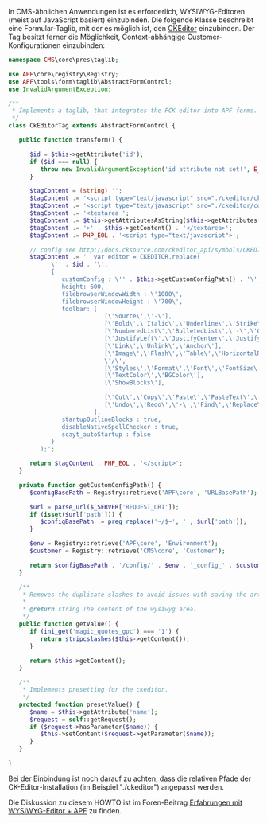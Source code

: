 In CMS-ähnlichen Anwendungen ist es erforderlich, WYSIWYG-Editoren
(meist auf JavaScript basiert) einzubinden. Die folgende Klasse
beschreibt eine Formular-Taglib, mit der es möglich ist, den
[CKEditor](http://ckeditor.com) einzubinden. Der Tag besitzt ferner die
Möglichkeit, Context-abhängige Customer-Konfigurationen einzubinden:

``` php
namespace CMS\core\pres\taglib;

use APF\core\registry\Registry;
use APF\tools\form\taglib\AbstractFormControl;
use InvalidArgumentException;

/**
 * Implements a taglib, that integrates the FCK editor into APF forms.
 */
class CkEditorTag extends AbstractFormControl {

   public function transform() {

      $id = $this->getAttribute('id');
      if ($id === null) {
         throw new InvalidArgumentException('id attribute not set!', E_USER_ERROR);
      }

      $tagContent = (string) '';
      $tagContent .= '<script type="text/javascript" src="./ckeditor/ckeditor.js"></script>';
      $tagContent .= '<script type="text/javascript" src="./ckeditor/config.js"></script>';
      $tagContent .= '<textarea ';
      $tagContent .= $this->getAttributesAsString($this->getAttributes());
      $tagContent .= '>' . $this->getContent() . '</textarea>';
      $tagContent .= PHP_EOL . '<script type="text/javascript">';

      // config see http://docs.cksource.com/ckeditor_api/symbols/CKEDITOR.config.html
      $tagContent .= '  var editor = CKEDITOR.replace(
            \'' . $id . '\',
            {
               customConfig : \'' . $this->getCustomConfigPath() . '\',
               height: 600,
               filebrowserWindowWidth : \'1000\',
               filebrowserWindowHeight : \'700\',
               toolbar: [
                           [\'Source\',\'-\'],
                           [\'Bold\',\'Italic\',\'Underline\',\'Strike\',\'-\',\'Subscript\',\'Superscript\'],
                           [\'NumberedList\',\'BulletedList\',\'-\',\'Outdent\',\'Indent\',\'Blockquote\',\'CreateDiv\'],
                           [\'JustifyLeft\',\'JustifyCenter\',\'JustifyRight\',\'JustifyBlock\'],
                           [\'Link\',\'Unlink\',\'Anchor\'],
                           [\'Image\',\'Flash\',\'Table\',\'HorizontalRule\',\'SpecialChar\'],
                           \'/\',
                           [\'Styles\',\'Format\',\'Font\',\'FontSize\'],
                           [\'TextColor\',\'BGColor\'],
                           [\'ShowBlocks\'],

                           [\'Cut\',\'Copy\',\'Paste\',\'PasteText\',\'PasteFromWord\'],
                           [\'Undo\',\'Redo\',\'-\',\'Find\',\'Replace\',\'-\',\'SelectAll\',\'RemoveFormat\'],
                        ],
               startupOutlineBlocks : true,
               disableNativeSpellChecker : true,
               scayt_autoStartup : false
            }
         );';

      return $tagContent . PHP_EOL . '</script>';
   }

   private function getCustomConfigPath() {
      $configBasePath = Registry::retrieve('APF\core', 'URLBasePath');

      $url = parse_url($_SERVER['REQUEST_URI']);
      if (isset($url['path'])) {
         $configBasePath .= preg_replace('~/$~', '', $url['path']);
      }

      $env = Registry::retrieve('APF\core', 'Environment');
      $customer = Registry::retrieve('CMS\core', 'Customer');

      return $configBasePath . '/config/' . $env . '_config_' . $customer . '.js';
   }

   /**
    * Removes the duplicate slashes to avoid issues with saving the article.
    *
    * @return string The content of the wysiwyg area.
    */
   public function getValue() {
      if (ini_get('magic_quotes_gpc') === '1') {
         return stripcslashes($this->getContent());
      }

      return $this->getContent();
   }

   /**
    * Implements presetting for the ckeditor.
    */
   protected function presetValue() {
      $name = $this->getAttribute('name');
      $request = self::getRequest();
      if ($request->hasParameter($name)) {
         $this->setContent($request->getParameter($name));
      }
   }

}
```

Bei der Einbindung ist noch darauf zu achten, dass die relativen Pfade
der CK-Editor-Installation (im Beispiel "./ckeditor") angepasst werden.

Die Diskussion zu diesem HOWTO ist im Foren-Beitrag [Erfahrungen mit
WYSIWYG-Editor +
APF](http://forum.adventure-php-framework.org/de/viewtopic.php?f=7&t=496)
zu finden.